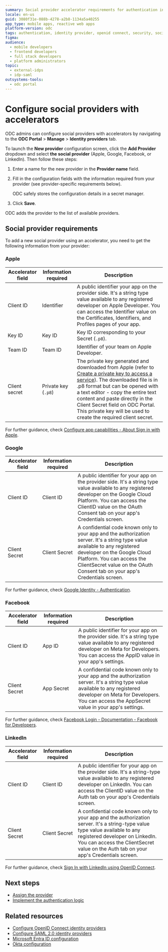 ```yaml
---
summary: Social provider accelerator requirements for authentication in OutSystems Developer Cloud (ODC).
locale: en-us
guid: 3080f31e-088b-4278-a2b8-1134a5a40255
app_type: mobile apps, reactive web apps
platform-version: odc
tags: authentication, identity provider, openid connect, security, social login
figma:
audience:
  - mobile developers
  - frontend developers
  - full stack developers
  - platform administrators
topic:
  - external-idps
  - idp-saml
outsystems-tools:
  - odc portal
---
```


# Configure social providers with accelerators

ODC admins can configure social providers with accelerators by navigating to the **ODC Portal** > **Manage** > **Identity providers** tab.

To launch the **New provider** configuration screen, click the **Add Provider** dropdown and select **the social provider** (Apple, Google, Facebook, or LinkedIn). Then follow these steps:

1. Enter a name for the new provider in the **Provider name** field.

1. Fill in the configuration fields with the information required from your provider (see provider-specific requirements below).

    <div class="info" markdown="1">

    ODC safely stores the configuration details in a secret manager.

    </div>

1. Click **Save**.

ODC adds the provider to the list of available providers.

## Social provider requirements

To add a new social provider using an accelerator, you need to get the following information from your provider:

### Apple

Accelerator field | Information required | Description
---|---|---
Client ID | Identifier | A public identifier your app on the provider side. It's a string type value available to any registered developer on Apple Developer. You can access the Identifier value on the Certificates, Identifiers, and Profiles pages of your app.
Key ID | Key ID | Key ID corresponding to your Secret (`.p8`).
Team ID | Team ID | Identifier of your team on Apple Developer.
Client secret | Private key (`.p8`) | The private key generated and downloaded from Apple (refer to [Create a private key to access a service](https://developer.apple.com/help/account/manage-keys/create-a-private-key)). The downloaded file is in .p8 format but can be opened with a text editor - copy the entire text content and paste directly in the Client Secret field on ODC Portal. This private key will be used to create the required client secret.

For further guidance, check [Configure app capabilities - About Sign in with Apple](https://developer.apple.com/help/account/configure-app-capabilities/about-sign-in-with-apple).

### Google

Accelerator field | Information required | Description
---|---|---
Client ID | Client ID | A public identifier for your app on the provider side. It's a string type value available to any registered developer on the Google Cloud Platform. You can access the ClientID value on the OAuth Consent tab on your app's Credentials screen.
Client Secret | Client Secret | A confidential code known only to your app and the authorization server. It's a string type value available to any registered developer on the Google Cloud Platform. You can access the ClientSecret value on the OAuth Consent tab on your app's Credentials screen.

For further guidance, check [Google Identity - Authentication](https://developers.google.com/identity/gsi/web/guides/overview).

### Facebook

Accelerator field | Information required | Description
---|---|---
Client ID | App ID | A public identifier for your app on the provider side. It's a string type value available to any registered developer on Meta for Developers. You can access the AppID value in your app's settings.
Client Secret | App Secret | A confidential code known only to your app and the authorization server. It's a string type value available to any registered developer on Meta for Developers. You can access the AppSecret value in your app's settings.

For further guidance, check [Facebook Login - Documentation - Facebook for Developers](https://developers.facebook.com/docs/facebook-login/).

### LinkedIn

Accelerator field | Information required | Description
---|---|---
Client ID | Client ID | A public identifier for your app on the provider side. It's a string-type value available to any registered developer on LinkedIn. You can access the ClientID value on the Auth tab on your app's Credentials screen.
Client Secret | Client Secret | A confidential code known only to your app and the authorization server. It's a string-type value type value available to any registered developer on LinkedIn. You can access the ClientSecret value on the Auth tab on your app's Credentials screen.

For further guidance, check [Sign In with LinkedIn using OpenID Connect](https://learn.microsoft.com/en-us/linkedin/consumer/integrations/self-serve/sign-in-with-linkedin-v2).

## Next steps

* [Assign the provider](intro.md#assign-an-external-idp) 
* [Implement the authentication logic](apps.md)

## Related resources

* [Configure OpenID Connect identity providers](configure-openid-connect.md)
* [Configure SAML 2.0 identity providers](configure-saml2.md)
* [Microsoft Entra ID configuration](azure-ad.md)
* [Okta configuration](okta.md)
